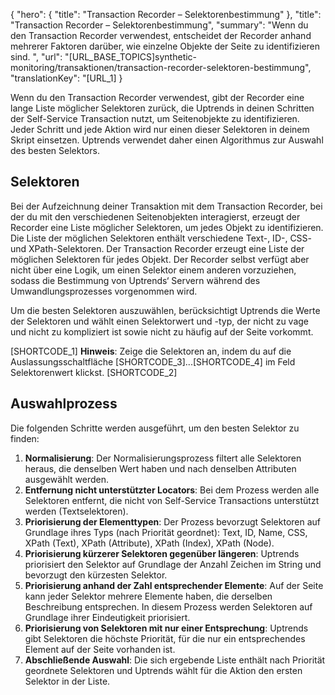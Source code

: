 ﻿{
  "hero": {
    "title": "Transaction Recorder – Selektorenbestimmung"
  },
  "title": "Transaction Recorder – Selektorenbestimmung",
  "summary": "Wenn du den Transaction Recorder verwendest, entscheidet der Recorder anhand mehrerer Faktoren darüber, wie einzelne Objekte der Seite zu identifizieren sind. ",
  "url": "[URL_BASE_TOPICS]synthetic-monitoring/transaktionen/transaction-recorder-selektoren-bestimmung",
  "translationKey": "[URL_1]
}

Wenn du den Transaction Recorder verwendest, gibt der Recorder eine lange Liste möglicher Selektoren zurück, die Uptrends in deinen Schritten der Self-Service Transaction nutzt, um Seitenobjekte zu identifizieren. Jeder Schritt und jede Aktion wird nur einen dieser Selektoren in deinem Skript einsetzen. Uptrends verwendet daher einen Algorithmus zur Auswahl des besten Selektors.

## Selektoren

Bei der Aufzeichnung deiner Transaktion mit dem Transaction Recorder, bei der du mit den verschiedenen Seitenobjekten interagierst, erzeugt der Recorder eine Liste möglicher Selektoren, um jedes Objekt zu identifizieren. Die Liste der möglichen Selektoren enthält verschiedene Text-, ID-, CSS- und XPath-Selektoren. Der Transaction Recorder erzeugt eine Liste der möglichen Selektoren für jedes Objekt. Der Recorder selbst verfügt aber nicht über eine Logik, um einen Selektor einem anderen vorzuziehen, sodass die Bestimmung von Uptrends‘ Servern während des Umwandlungsprozesses vorgenommen wird.

Um die besten Selektoren auszuwählen, berücksichtigt Uptrends die Werte der Selektoren und wählt einen Selektorwert und -typ, der nicht zu vage und nicht zu kompliziert ist sowie nicht zu häufig auf der Seite vorkommt.

[SHORTCODE_1]
**Hinweis**: Zeige die Selektoren an, indem du auf die Auslassungsschaltfläche [SHORTCODE_3]...[SHORTCODE_4] im Feld Selektorenwert klickst.
[SHORTCODE_2]

## Auswahlprozess

Die folgenden Schritte werden ausgeführt, um den besten Selektor zu finden:

1.  **Normalisierung**: Der Normalisierungsprozess filtert alle Selektoren heraus, die denselben Wert haben und nach denselben Attributen ausgewählt werden.
2.  **Entfernung nicht unterstützter Locators**: Bei dem Prozess werden alle Selektoren entfernt, die nicht von Self-Service Transactions unterstützt werden (Textselektoren).
3.  **Priorisierung der Elementtypen**: Der Prozess bevorzugt Selektoren auf Grundlage ihres Typs (nach Priorität geordnet): Text, ID, Name, CSS, XPath (Text), XPath (Attribute), XPath (Index), XPath (Node).
4.  **Priorisierung kürzerer Selektoren gegenüber längeren**: Uptrends priorisiert den Selektor auf Grundlage der Anzahl Zeichen im String und bevorzugt den kürzesten Selektor.
5.  **Priorisierung anhand der Zahl entsprechender Elemente**: Auf der Seite kann jeder Selektor mehrere Elemente haben, die derselben Beschreibung entsprechen. In diesem Prozess werden Selektoren auf Grundlage ihrer Eindeutigkeit priorisiert.
6.  **Priorisierung von Selektoren mit nur einer Entsprechung**: Uptrends gibt Selektoren die höchste Priorität, für die nur ein entsprechendes Element auf der Seite vorhanden ist.
7.  **Abschließende Auswahl**: Die sich ergebende Liste enthält nach Priorität geordnete Selektoren und Uptrends wählt für die Aktion den ersten Selektor in der Liste.
